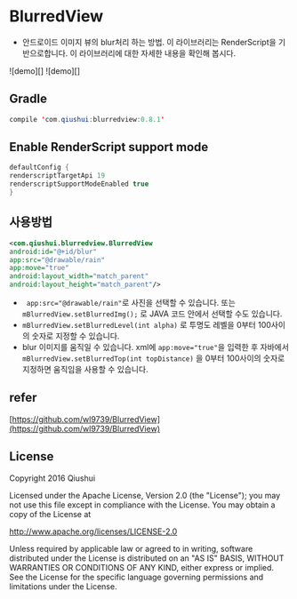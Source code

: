 BlurredView
====

* 안드로이드 이미지 뷰의 blur처리 하는 방법. 이 라이브러리는 RenderScript을 기반으로합니다. 이 라이브러리에  대한 자세한 내용을 확인해 봅시다.


![demo][]
![demo][]


## Gradle
```java
compile 'com.qiushui:blurredview:0.8.1'
```
## Enable RenderScript support mode
```java
defaultConfig {
renderscriptTargetApi 19
renderscriptSupportModeEnabled true
}
```
## 사용방법
```xml
<com.qiushui.blurredview.BlurredView
android:id="@+id/blur"
app:src="@drawable/rain"
app:move="true"
android:layout_width="match_parent"
android:layout_height="match_parent"/>
```
* `` app:src="@drawable/rain"``로 사진을 선택할 수 있습니다. 또는 `` mBlurredView.setBlurredImg();`` 로 JAVA 코드 안에서 선택할 수도 있습니다.
* ``mBlurredView.setBlurredLevel(int alpha)`` 로  투명도 레벨을 0부터 100사이의 숫자로 지정할 수 있습니다.
* blur 이미지를 움직일 수 있습니다. xml에 ``app:move="true"``을 입력한 후 자바에서 ``mBlurredView.setBlurredTop(int topDistance)`` 을 0부터 100사이의 숫자로 지정하면 움직임을 사용할 수 있습니다.

## refer
[https://github.com/wl9739/BlurredView](https://github.com/wl9739/BlurredView)

License
-------

Copyright 2016 Qiushui

Licensed under the Apache License, Version 2.0 (the "License");
you may not use this file except in compliance with the License.
You may obtain a copy of the License at

http://www.apache.org/licenses/LICENSE-2.0

Unless required by applicable law or agreed to in writing, software
distributed under the License is distributed on an "AS IS" BASIS,
WITHOUT WARRANTIES OR CONDITIONS OF ANY KIND, either express or implied.
See the License for the specific language governing permissions and
limitations under the License.

